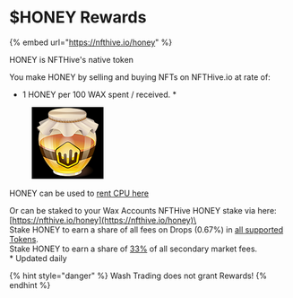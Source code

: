 # $HONEY Rewards

{% embed url="https://nfthive.io/honey" %}

HONEY is NFTHive's native token

You make HONEY by selling and buying NFTs on NFTHive.io at rate of:

* 1 HONEY per 100 WAX spent / received. \*

<figure><img src="../../../.gitbook/assets/image (158).png" alt=""><figcaption></figcaption></figure>

HONEY can be used to [rent CPU here](https://nfthive.io/cpu)

Or can be staked to your Wax Accounts NFTHive HONEY stake via here: [https://nfthive.io/honey](https://nfthive.io/honey)\
\
Stake HONEY to earn a share of all fees on Drops (0.67%) in [all supported Tokens](https://waxblock.io/account/nfthivedrops?code=nfthivedrops\&scope=nfthivedrops\&table=rewardconfig\&lower\_bound=\&upper\_bound=\&limit=10#contract-tables).\
Stake HONEY to earn a share of [33%](https://waxblock.io/account/nft.hive?code=nft.hive\&scope=nft.hive\&table=honeyconfig\&lower\_bound=\&upper\_bound=\&limit=10#contract-tables) of all secondary market fees.\
\* Updated daily



{% hint style="danger" %}
Wash Trading does not grant Rewards!
{% endhint %}
